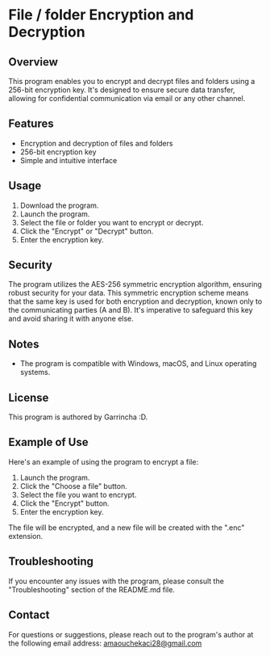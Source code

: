 # File / folder Encryption and Decryption

## Overview

This program enables you to encrypt and decrypt files and folders using a 256-bit encryption key. It's designed to ensure secure data transfer, allowing for confidential communication via email or any other channel.

## Features

- Encryption and decryption of files and folders
- 256-bit encryption key
- Simple and intuitive interface

## Usage

1. Download the program.
2. Launch the program.
3. Select the file or folder you want to encrypt or decrypt.
4. Click the "Encrypt" or "Decrypt" button.
5. Enter the encryption key.

## Security

The program utilizes the AES-256 symmetric encryption algorithm, ensuring robust security for your data. This symmetric encryption scheme means that the same key is used for both encryption and decryption, known only to the communicating parties (A and B). It's imperative to safeguard this key and avoid sharing it with anyone else.

## Notes

- The program is compatible with Windows, macOS, and Linux operating systems.

## License

This program is authored by Garrincha :D.

## Example of Use

Here's an example of using the program to encrypt a file:

1. Launch the program.
2. Click the "Choose a file" button.
3. Select the file you want to encrypt.
4. Click the "Encrypt" button.
5. Enter the encryption key.

The file will be encrypted, and a new file will be created with the ".enc" extension.

## Troubleshooting

If you encounter any issues with the program, please consult the "Troubleshooting" section of the README.md file.

## Contact

For questions or suggestions, please reach out to the program's author at the following email address: amaouchekaci28@gmail.com
